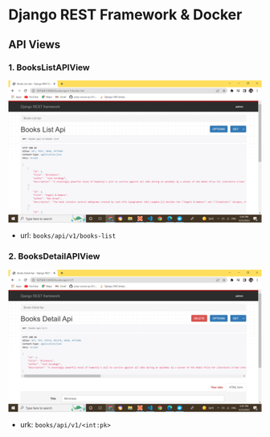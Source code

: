 # Django REST Framework & Docker

## API Views


### 1. BooksListAPIView

![django_api](./images/Screenshot%20(142).png)

- url: `books/api/v1/books-list`

### 2. BooksDetailAPIView


![django_api](./images/Screenshot%20(143).png)

- urk: `books/api/v1/<int:pk>`